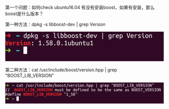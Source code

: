 第一个问题：如何check ubuntu16.04 有没有安装boost，如果有安装，那么boost是什么版本？


第一种方法：dpkg -s libboost-dev | grep Version

![boost version1](imgs/boost/boost_version_method1.png "boost version1")

第二种方法：cat /usr/include/boost/version.hpp | grep "BOOST_LIB_VERSION"

![boost version2](imgs/boost/boost_version_method2.png "boost version2")
